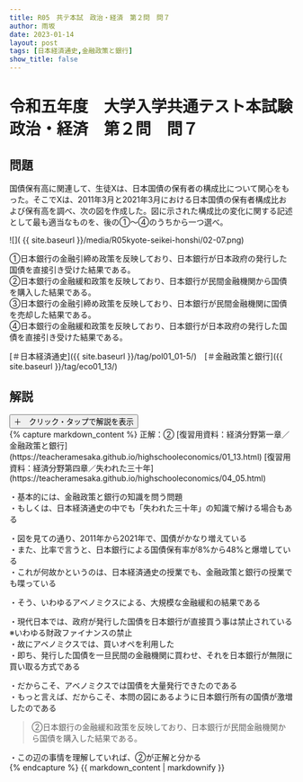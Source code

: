 ```yaml
---
title: R05　共テ本試　政治・経済　第２問　問７
author: 雨坂
date: 2023-01-14
layout: post
tags: [日本経済通史,金融政策と銀行]
show_title: false
---
```

  
# 令和五年度　大学入学共通テスト本試験　政治・経済　第２問　問７  
  
## 問題  
国債保有高に関連して、生徒Xは、日本国債の保有者の構成比について関心をもった。そこでXは、2011年3月と2021年3月における日本国債の保有者構成比および保有高を調べ、次の図を作成した。図に示された構成比の変化に関する記述として最も適当なものを、後の①～④のうちから一つ選べ。  
  
![]( {{ site.baseurl }}/media/R05kyote-seikei-honshi/02-07.png)  
  
①日本銀行の金融引締め政策を反映しており、日本銀行が日本政府の発行した国債を直接引き受けた結果である。  
②日本銀行の金融緩和政策を反映しており、日本銀行が民間金融機関から国債を購入した結果である。  
③日本銀行の金融引締め政策を反映しており、日本銀行が民間金融機関に国債を売却した結果である。  
④日本銀行の金融緩和政策を反映しており、日本銀行が日本政府の発行した国債を直接引き受けた結果である。  
  
[＃日本経済通史]({{ site.baseurl }}/tag/pol01_01-5/)　[＃金融政策と銀行]({{ site.baseurl }}/tag/eco01_13/)  
  
## 解説  
<div class="collapsible">
  <button class="collapsible-button">＋　クリック・タップで解説を表示</button>
  <div class="collapsible-content">
    {% capture markdown_content %}
正解：②  
[復習用資料：経済分野第一章／金融政策と銀行](https://teacheramesaka.github.io/highschooleconomics/01_13.html)  
[復習用資料：経済分野第四章／失われた三十年](https://teacheramesaka.github.io/highschooleconomics/04_05.html)  
  
・基本的には、金融政策と銀行の知識を問う問題  
・もしくは、日本経済通史の中でも「失われた三十年」の知識で解ける場合もある  
  
・図を見ての通り、2011年から2021年で、国債がかなり増えている  
・また、比率で言うと、日本銀行による国債保有率が8%から48%と爆増している  
・これが何故かというのは、日本経済通史の授業でも、金融政策と銀行の授業でも喋っている  
  
・そう、いわゆるアベノミクスによる、大規模な金融緩和の結果である  
  
・現代日本では、政府が発行した国債を日本銀行が直接買う事は禁止されている  
※いわゆる財政ファイナンスの禁止  
・故にアベノミクスでは、買いオペを利用した  
・即ち、発行した国債を一旦民間の金融機関に買わせ、それを日本銀行が無限に買い取る方式である  
  
・だからこそ、アベノミクスでは国債を大量発行できたのである  
・もっと言えば、だからこそ、本問の図にあるように日本銀行所有の国債が激増したのである  
  
>②日本銀行の金融緩和政策を反映しており、日本銀行が民間金融機関から国債を購入した結果である。  
  
・この辺の事情を理解していれば、②が正解と分かる  
    {% endcapture %}
    {{ markdown_content | markdownify }}
  </div>
</div>